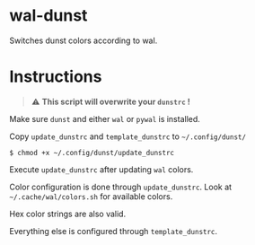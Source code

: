 # wal-dunst
Switches dunst colors according to wal.

# Instructions
> :warning: **This script will overwrite your `dunstrc` !**

Make sure `dunst` and either `wal` or `pywal` is installed.

Copy `update_dunstrc` and `template_dunstrc` to `~/.config/dunst/`

`$ chmod +x ~/.config/dunst/update_dunstrc`

Execute `update_dunstrc` after updating `wal` colors.

Color configuration is done through `update_dunstrc`. Look at `~/.cache/wal/colors.sh` for available colors. 

Hex color strings are also valid.

Everything else is configured through `template_dunstrc`.
